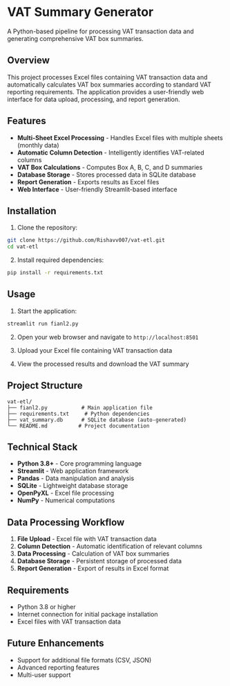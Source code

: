 # VAT Summary Generator

A Python-based pipeline for processing VAT transaction data and generating comprehensive VAT box summaries.

## Overview

This project processes Excel files containing VAT transaction data and automatically calculates VAT box summaries according to standard VAT reporting requirements. The application provides a user-friendly web interface for data upload, processing, and report generation.

## Features

- **Multi-Sheet Excel Processing** - Handles Excel files with multiple sheets (monthly data)
- **Automatic Column Detection** - Intelligently identifies VAT-related columns
- **VAT Box Calculations** - Computes Box A, B, C, and D summaries
- **Database Storage** - Stores processed data in SQLite database
- **Report Generation** - Exports results as Excel files
- **Web Interface** - User-friendly Streamlit-based interface

## Installation

1. Clone the repository:
```bash
git clone https://github.com/Rishavv007/vat-etl.git
cd vat-etl
```

2. Install required dependencies:
```bash
pip install -r requirements.txt
```

## Usage

1. Start the application:
```bash
streamlit run fianl2.py
```

2. Open your web browser and navigate to `http://localhost:8501`

3. Upload your Excel file containing VAT transaction data

4. View the processed results and download the VAT summary

## Project Structure

```
vat-etl/
├── fianl2.py           # Main application file
├── requirements.txt     # Python dependencies
├── vat_summary.db      # SQLite database (auto-generated)
└── README.md          # Project documentation
```

## Technical Stack

- **Python 3.8+** - Core programming language
- **Streamlit** - Web application framework
- **Pandas** - Data manipulation and analysis
- **SQLite** - Lightweight database storage
- **OpenPyXL** - Excel file processing
- **NumPy** - Numerical computations

## Data Processing Workflow

1. **File Upload** - Excel file with VAT transaction data
2. **Column Detection** - Automatic identification of relevant columns
3. **Data Processing** - Calculation of VAT box summaries
4. **Database Storage** - Persistent storage of processed data
5. **Report Generation** - Export of results in Excel format

## Requirements

- Python 3.8 or higher
- Internet connection for initial package installation
- Excel files with VAT transaction data

## Future Enhancements

- Support for additional file formats (CSV, JSON)
- Advanced reporting features
- Multi-user support
